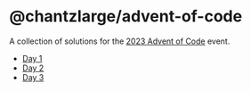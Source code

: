 # @chantzlarge/advent-of-code

A collection of solutions for the [2023 Advent of Code](https://adventofcode.com/) event.

- [Day 1](./src/01/)
- [Day 2](./src/02/)
- [Day 3](./src/03/)
